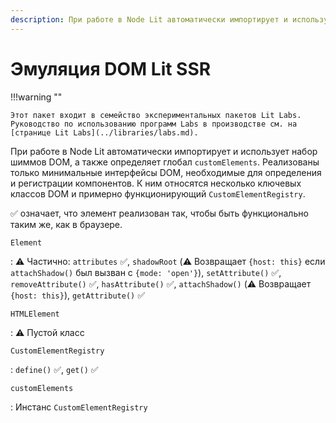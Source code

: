 ```yaml
---
description: При работе в Node Lit автоматически импортирует и использует набор шиммов DOM, а также определяет глобал customElements
---
```


# Эмуляция DOM Lit SSR

!!!warning ""

    Этот пакет входит в семейство экспериментальных пакетов Lit Labs. Руководство по использованию программ Labs в производстве см. на [странице Lit Labs](../libraries/labs.md).

При работе в Node Lit автоматически импортирует и использует набор шиммов DOM, а также определяет глобал `customElements`. Реализованы только минимальные интерфейсы DOM, необходимые для определения и регистрации компонентов. К ним относятся несколько ключевых классов DOM и примерно функционирующий `CustomElementRegistry`.

✅ означает, что элемент реализован так, чтобы быть функционально таким же, как в браузере.

`Element`

: ⚠️ Частично: `attributes` ✅, `shadowRoot` (⚠️ Возвращает `{host: this}` если `attachShadow()` был вызван с `{mode: 'open'}`), `setAttribute()` ✅, `removeAttribute()` ✅, `hasAttribute()` ✅, `attachShadow()` (⚠️ Возвращает `{host: this}`), `getAttribute()` ✅

`HTMLElement`

: ⚠️ Пустой класс

`CustomElementRegistry`

: `define()` ✅, `get()` ✅

`customElements`

: Инстанс `CustomElementRegistry`
